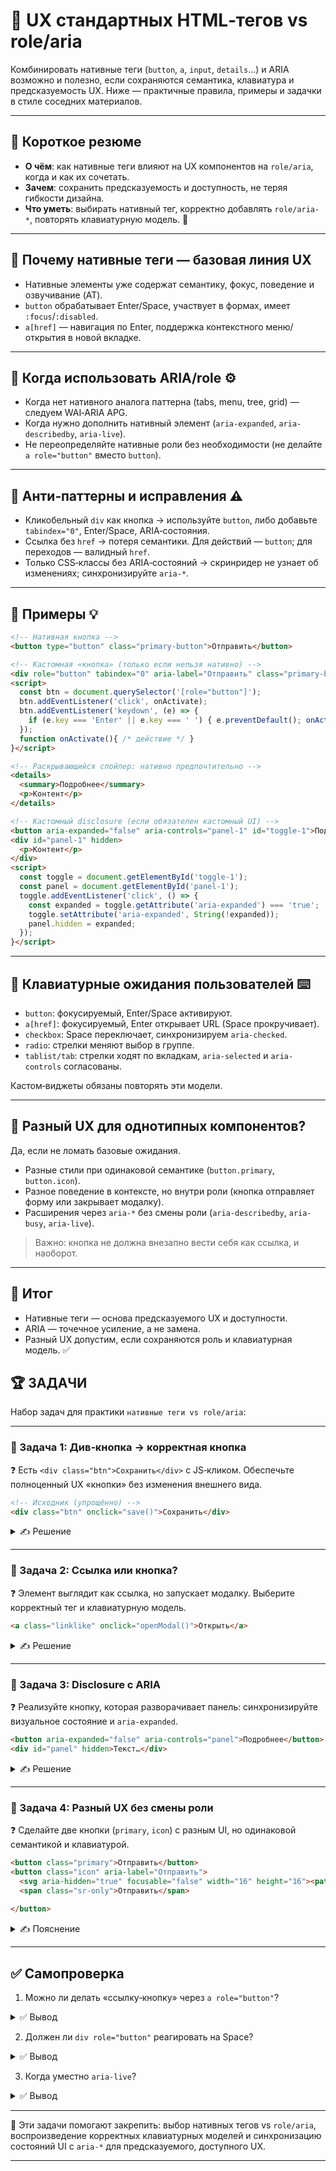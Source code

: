 # 📌 UX стандартных HTML‑тегов vs role/aria

Комбинировать нативные теги (`button`, `a`, `input`, `details`…) и ARIA возможно и полезно, если сохраняются семантика, клавиатура и предсказуемость UX. Ниже — практичные правила, примеры и задачки в стиле соседних материалов.

---

## 🔹 Короткое резюме
- **О чём**: как нативные теги влияют на UX компонентов на `role/aria`, когда и как их сочетать.
- **Зачем**: сохранить предсказуемость и доступность, не теряя гибкости дизайна.
- **Что уметь**: выбирать нативный тег, корректно добавлять `role/aria-*`, повторять клавиатурную модель. 🙂

---

## 🔹 Почему нативные теги — базовая линия UX
- Нативные элементы уже содержат семантику, фокус, поведение и озвучивание (AT).
- `button` обрабатывает Enter/Space, участвует в формах, имеет `:focus`/`:disabled`.
- `a[href]` — навигация по Enter, поддержка контекстного меню/открытия в новой вкладке.

---

## 🔹 Когда использовать ARIA/role ⚙️
- Когда нет нативного аналога паттерна (tabs, menu, tree, grid) — следуем WAI‑ARIA APG.
- Когда нужно дополнить нативный элемент (`aria-expanded`, `aria-describedby`, `aria-live`).
- Не переопределяйте нативные роли без необходимости (не делайте `a role="button"` вместо `button`).

---

## 🔹 Анти‑паттерны и исправления ⚠️
- Кликобельный `div` как кнопка → используйте `button`, либо добавьте `tabindex="0"`, Enter/Space, ARIA‑состояния.
- Ссылка без `href` → потеря семантики. Для действий — `button`; для переходов — валидный `href`.
- Только CSS‑классы без ARIA‑состояний → скринридер не узнает об изменениях; синхронизируйте `aria-*`.

---

## 🔹 Примеры 💡
```html
<!-- Нативная кнопка -->
<button type="button" class="primary-button">Отправить</button>
```

```html
<!-- Кастомная «кнопка» (только если нельзя нативно) -->
<div role="button" tabindex="0" aria-label="Отправить" class="primary-button">Отправить</div>
<script>
  const btn = document.querySelector('[role="button"]');
  btn.addEventListener('click', onActivate);
  btn.addEventListener('keydown', (e) => {
    if (e.key === 'Enter' || e.key === ' ') { e.preventDefault(); onActivate(); }
  });
  function onActivate(){ /* действие */ }
}</script>
```

```html
<!-- Раскрывающийся спойлер: нативно предпочтительно -->
<details>
  <summary>Подробнее</summary>
  <p>Контент</p>
</details>
```

```html
<!-- Кастомный disclosure (если обязателен кастомный UI) -->
<button aria-expanded="false" aria-controls="panel-1" id="toggle-1">Подробнее</button>
<div id="panel-1" hidden>
  <p>Контент</p>
</div>
<script>
  const toggle = document.getElementById('toggle-1');
  const panel = document.getElementById('panel-1');
  toggle.addEventListener('click', () => {
    const expanded = toggle.getAttribute('aria-expanded') === 'true';
    toggle.setAttribute('aria-expanded', String(!expanded));
    panel.hidden = expanded;
  });
}</script>
```

---

## 🔹 Клавиатурные ожидания пользователей ⌨️
- `button`: фокусируемый, Enter/Space активируют.
- `a[href]`: фокусируемый, Enter открывает URL (Space прокручивает).
- `checkbox`: Space переключает, синхронизируем `aria-checked`.
- `radio`: стрелки меняют выбор в группе.
- `tablist/tab`: стрелки ходят по вкладкам, `aria-selected` и `aria-controls` согласованы.

Кастом‑виджеты обязаны повторять эти модели.

---

## 🔹 Разный UX для однотипных компонентов?
Да, если не ломать базовые ожидания.
- Разные стили при одинаковой семантике (`button.primary`, `button.icon`).
- Разное поведение в контексте, но внутри роли (кнопка отправляет форму или закрывает модалку).
- Расширения через `aria-*` без смены роли (`aria-describedby`, `aria-busy`, `aria-live`).

> Важно: кнопка не должна внезапно вести себя как ссылка, и наоборот.

---

## 🎯 Итог
- Нативные теги — основа предсказуемого UX и доступности.
- ARIA — точечное усиление, а не замена.
- Разный UX допустим, если сохраняются роль и клавиатурная модель. ✅

## 🏆 ЗАДАЧИ

Набор задач для практики `нативные теги vs role/aria`:

---

### 📌 Задача 1: Див‑кнопка → корректная кнопка
❓ Есть `<div class="btn">Сохранить</div>` c JS‑кликом. Обеспечьте полноценный UX «кнопки» без изменения внешнего вида.

```html
<!-- Исходник (упрощённо) -->
<div class="btn" onclick="save()">Сохранить</div>
```

<details>
<summary>✍ Решение</summary>

Лучше заменить на нативный `button`. Если нельзя — добавить `role="button"`, `tabindex="0"`, обработку Enter/Space и видимый `:focus`.

```html
<button type="button" class="btn" onclick="save()">Сохранить</button>
```

</details>

---

### 📌 Задача 2: Ссылка или кнопка?
❓ Элемент выглядит как ссылка, но запускает модалку. Выберите корректный тег и клавиатурную модель.

```html
<a class="linklike" onclick="openModal()">Открыть</a>
```

<details>
<summary>✍ Решение</summary>

Это действие, значит `button`.

```html
<button type="button" class="linklike" onclick="openModal()">Открыть</button>
```

</details>

---

### 📌 Задача 3: Disclosure с ARIA
❓ Реализуйте кнопку, которая разворачивает панель: синхронизируйте визуальное состояние и `aria-expanded`.

```html
<button aria-expanded="false" aria-controls="panel">Подробнее</button>
<div id="panel" hidden>Текст…</div>
```

<details>
<summary>✍ Решение</summary>

```js
const btn = document.querySelector('button[aria-controls="panel"]');
const panel = document.getElementById('panel');
btn.addEventListener('click', () => {
  const exp = btn.getAttribute('aria-expanded') === 'true';
  btn.setAttribute('aria-expanded', String(!exp));
  panel.hidden = exp;
});
```

</details>

---

### 📌 Задача 4: Разный UX без смены роли
❓ Сделайте две кнопки (`primary`, `icon`) с разным UI, но одинаковой семантикой и клавиатурой.

```html
<button class="primary">Отправить</button>
<button class="icon" aria-label="Отправить">
  <svg aria-hidden="true" focusable="false" width="16" height="16"><path/></svg>
  <span class="sr-only">Отправить</span>
  
</button>
```

<details>
<summary>✍ Пояснение</summary>

Обе — `button`. Иконке добавлено доступное имя через `aria-label`/визуально скрытый текст.

</details>

---

## ✅ Самопроверка

1. Можно ли делать «ссылку‑кнопку» через `a role="button"`?

<details>
<summary>✅ Вывод</summary>
Лучше использовать `button` для действия. `a role="button"` допустимо только при жёстких ограничениях и с полной реализацией клавиатуры.
</details>

2. Должен ли `div role="button"` реагировать на Space?

<details>
<summary>✅ Вывод</summary>
Да. Нужно добавить обработку Enter/Space и фокусируемость (`tabindex="0"`).
</details>

3. Когда уместно `aria-live`?

<details>
<summary>✅ Вывод</summary>
Когда контент обновляется асинхронно и это важно озвучить (статусы, уведомления).
</details>

---

🎉 Эти задачи помогают закрепить: выбор нативных тегов vs `role/aria`, воспроизведение корректных клавиатурных моделей и синхронизацию состояний UI с `aria-*` для предсказуемого, доступного UX.

---

